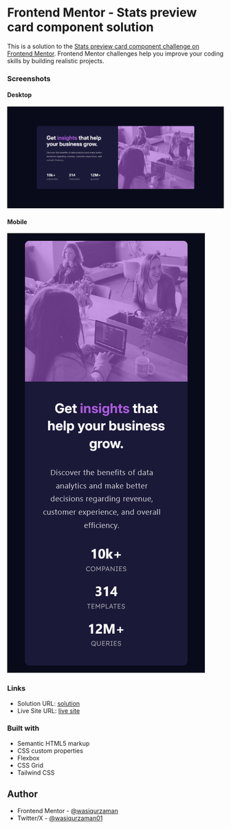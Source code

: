 # Frontend Mentor - Stats preview card component solution

This is a solution to the [Stats preview card component challenge on Frontend Mentor](https://www.frontendmentor.io/challenges/stats-preview-card-component-8JqbgoU62). Frontend Mentor challenges help you improve your coding skills by building realistic projects.

### Screenshots

#### Desktop

![](./images/screenshots/Screenshot-Desktop.png)

#### Mobile

![](./images/screenshots/Screenshot-Mobile.png)

### Links

- Solution URL: [solution](https://www.frontendmentor.io/solutions/stats-preview-card-component-solution-0BbwsPvA2p)
- Live Site URL: [live site](https://wasiqurzaman.github.io/frontendmentor-challenges/stats-preview-card-component/)

### Built with

- Semantic HTML5 markup
- CSS custom properties
- Flexbox
- CSS Grid
- Tailwind CSS

## Author

- Frontend Mentor - [@wasiqurzaman](https://www.frontendmentor.io/profile/wasiqurzaman)
- Twitter/X - [@wasiqurzaman01](https://x.com/wasiqurzaman01)
